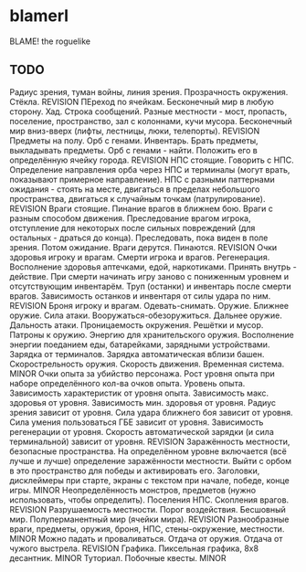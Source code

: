 blamerl
=======

BLAME! the roguelike

TODO
----

Радиус зрения, туман войны, линия зрения.
Прозрачность окружения. Стёкла.
REVISION
ПЕреход по ячейкам. Бесконечный мир в любую сторону.
Хад. Строка сообщений.
Разные местности - мост, пропасть, поселение, пространство, зал с колоннами, кучи мусора.
Бесконечный мир вниз-вверх (лифты, лестницы, люки, телепорты).
REVISION
Предметы на полу. Орб с генами.
Инвентарь. Брать предметы, выкладывать предметы.
Орб с генами - найти. Положить его в определённую ячейку города.
REVISION
НПС стоящие. Говорить с НПС.
Определение направления орба через НПС и терминалы (могут врать, показывают примерное направление).
НПС с разными паттернами ожидания - стоять на месте, двигаться в пределах небольшого пространства, двигаться к случайным точкам (патрулирование).
REVISION
Враги стоящие.
Пинание врагов в ближнем бою.
Враги с разным способом движения.
Преследование врагом игрока, отступление для некоторых после сильных повреждений (для остальных - драться до конца). Преследовать, пока виден в поле зрения. Потом ожидание.
Враги дерутся. Пинаются.
REVISION
Очки здоровья игроку и врагам. Смерти игрока и врагов.
Регенерация.
Восполнение здоровья аптечками, едой, наркотиками. Принять внутрь - действие.
При смерти начинать игру заново с пониженным уровнем и отсутствующим инвентарём.
Труп (останки) и инвентарь после смерти врагов.
Зависимость останков и инвентаря от силы удара по ним.
REVISION
Броня игроку и врагам. Одевать-снимать.
Оружие. Ближнее оружие. Сила атаки. Вооружаться-обезоружиться.
Дальнее оружие. Дальность атаки.
Проницаемость окружения. Решётки и мусор.
Патроны к оружию.
Энергию для хранительского оружия.
Восполнение энергии поеданием еды, батарейками, зарядными устройствами.
Зарядка от терминалов.
Зарядка автоматическая вблизи башен.
Скорострельность оружия.
Скорость движения. Временная система.
MINOR
Очки опыта за убийство персонажа.
Рост уровня опыта при наборе определённого кол-ва очков опыта.
Уровень опыта. Зависимость характеристик от уровня опыта.
Зависимость макс. здоровья от уровня.
Зависимость мин. здоровья от уровня.
Радиус зрения зависит от уровня.
Сила удара ближнего боя зависит от уровня.
Сила умения пользоваться ГБЕ зависит от уровня.
Зависимость регенерации от уровня.
Скорость автоматической зарядки (и сила терминальной) зависит от уровня.
REVISION
Заражённость местности, безопасные пространства. На определённом уровне включается (всё лучше и лучше) определение заражённости местности.
Выйти с орбом в это пространство для победы и активировать его.
Заголовки, дисклеймеры при старте, экраны с текстом при начале, победе, конце игры.
MINOR
Неопределённость монстров, предметов (нужно использовать, чтобы определить).
Поселения НПС.
Скопления врагов.
REVISION
Разрушаемость местности. Порог воздействия.
Бесшовный мир.
Полуперманентный мир (ячейки мира).
REVISION
Разнообразные враги, предметы, оружия, броня, НПС, стены-окружение, местности.
MINOR
Можно падать и проваливаться.
Отдача от оружия. Отдача от чужого выстрела.
REVISION
Графика. Пиксельная графика, 8х8 десантник.
MINOR
Туториал.
Побочные квесты.
MINOR
